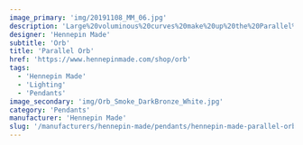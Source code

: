 ```yaml
---
image_primary: 'img/20191108_MM_06.jpg'
description: 'Large%20voluminous%20curves%20make%20up%20the%20Parallel%20Orb%27s%20stunning%20shape.%20%20It%20is%20the%20largest%20pendant%20in%20the%20collection%2C%20making%20it%20a%20great%20centerpiece%20light%20or%20when%20used%20in%20multiples%20to%20create%20dramatic%20scale.%20%20It%20features%20a%20three%20bulb%20cluster%20branching%20out%20from%20the%20metal%20top%20and%20illuminating%20the%20handblown%20glass%20below.%20%20Each%20piece%20is%20made%20with%20care%20in%20our%20Minneapolis%20studio.'
designer: 'Hennepin Made'
subtitle: 'Orb'
title: 'Parallel Orb'
href: 'https://www.hennepinmade.com/shop/orb'
tags:
  - 'Hennepin Made'
  - 'Lighting'
  - 'Pendants'
image_secondary: 'img/Orb_Smoke_DarkBronze_White.jpg'
category: 'Pendants'
manufacturer: 'Hennepin Made'
slug: '/manufacturers/hennepin-made/pendants/hennepin-made-parallel-orb'
---
```

